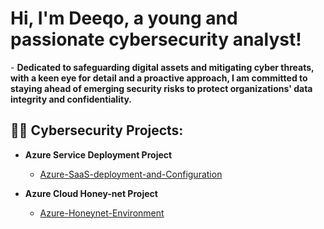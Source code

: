 <h1> Hi, I'm Deeqo, a young and passionate cybersecurity analyst! </h2> 
  - <b> Dedicated to safeguarding digital assets and mitigating cyber threats, with a keen eye for detail and a proactive approach, I am committed to staying ahead of emerging security risks to protect organizations' data integrity and confidentiality.</b>

<h2>👨‍💻 Cybersecurity Projects:</h2>

- <b> Azure Service Deployment Project </b>
   - [Azure-SaaS-deployment-and-Configuration](https://github.com/dqoahmed/Azure-SaaS-deployment-and-Configuration)

- <b> Azure Cloud Honey-net Project </b>
  - [Azure-Honeynet-Environment](https://github.com/dqoahmed/Azure-Honeynet-Environment)






